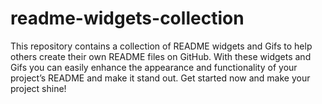 # readme-widgets-collection
This repository contains a collection of README widgets and Gifs to help others create their own README files on GitHub. With these widgets and Gifs you can easily enhance the appearance and functionality of your project’s README and make it stand out. Get started now and make your project shine!
